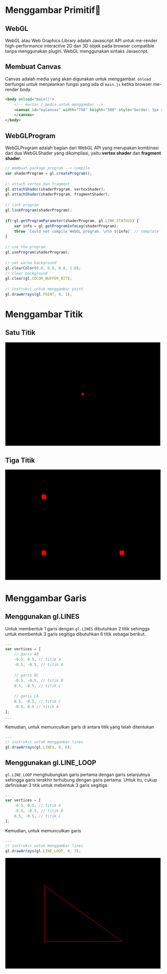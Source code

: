 # Menggambar Primitif:art:
## WebGL
WebGL atau Web Graphics Library adalah Javascript API untuk me-render high-performance interactive 2D dan 3D objek pada browser compatible tanpa menggunakan plugin. WebGL menggunakan sintaks Javascript.

## Membuat Canvas
Canvas adalah media yang akan digunakan untuk menggambar. ``onload`` berfungsi untuk menjalankan fungsi yang ada di ``main.js`` ketika browser me-render body.
```html
<body onload="main()">
    <!-- kertas / media untuk menggambar -->
    <canvas id="myCanvas" width="750" height="500" style="border: 1px solid black;">
    </canvas>
</body>
```

## WebGLProgram
WebGLProgram adalah bagian dari WebGL API yang merupakan kombinasi dari dua WebGLShader yang dikompilasi, yaitu **vertex shader** dan **fragment shader**.
```javascript
// membuat package program --> compile
var shaderProgram = gl.createProgram();

// attach vertex dan fragment
gl.attachShader(shaderProgram, vertexShader);
gl.attachShader(shaderProgram, fragmentShader);

// link program
gl.linkProgram(shaderProgram);

if(!gl.getProgramParameter(shaderProgram, gl.LINK_STATUS)) {
    var info = gl.getProgramInfoLog(shaderProgram);
    throw `Could not compile WebGL program. \n\n ${info}` // template literals
}

// use the program
gl.useProgram(shaderProgram);

// set warna background
gl.clearColor(0.0, 0.0, 0.0, 1.0);
// clear background
gl.clear(gl.COLOR_BUFFER_BIT);

// instruksi untuk menggambar point
gl.drawArrays(gl.POINT, 0, 1);
```

# Menggambar Titik
## Satu Titik

<img src="https://github.com/cg2021b/menggambar-primitif-yoursemicolon/blob/main/img/gambar-titik.PNG" alt="gambar-titik.png" width="500">

## Tiga Titik 

<img src="https://github.com/cg2021b/menggambar-primitif-yoursemicolon/blob/main/img/gambar-3-titik.PNG" alt="gambar-3-titik.png" width="500">

# <a src="gambar-garis"></a>Menggambar Garis 
## <a src="lines"></a>Menggunakan gl.LINES
Untuk membentuk 1 garis dengan ``gl.LINES`` dibutuhkan 2 titik sehingga untuk membentuk 3 garis segitiga dibutuhkan 6 titik sebagai berikut.
```javascript
...
var vertices = [
    // garis AB
    -0.5, 0.5, // titik A
    -0.5, -0.5, // titik B

    // garis BC
    -0.5, -0.5, // titik B
    0.5, -0.5, // titik C

    // garis CA
    0.5, -0.5, // titik C
    -0.5, 0.5 // titik A
];
...
```
Kemudian, untuk memunculkan garis di antara titik yang telah ditentukan
```javascript
...
// instruksi untuk menggambar lines
gl.drawArrays(gl.LINES, 0, 6);
 ```
## <a src="line-loop"></a>Menggunakan gl.LINE_LOOP
``gl.LINE_LOOP`` menghubungkan garis pertama dengan garis selanjutnya sehingga garis terakhir terhubung dengan garis pertama. Untuk itu, cukup definisikan 3 titik untuk mebentuk 3 garis segitiga.
```javascript
...
var vertices = [
    -0.5, 0.5, // titik A
    -0.5, -0.5, // titik B
    0.5, -0.5, // titik C
];
```
Kemudian, untuk memunculkan garis
```javascript
...
// instruksi untuk menggambar lines
gl.drawArrays(gl.LINE_LOOP, 0, 3);
```
<img src="https://github.com/cg2021b/menggambar-primitif-yoursemicolon/blob/main/img/gambar-garis.PNG" alt="gambar-garis.png" width="500">
